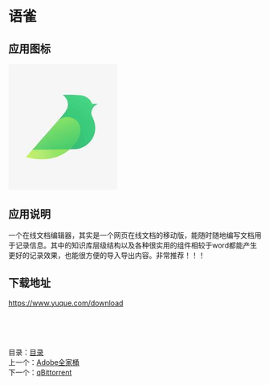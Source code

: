 # 语雀

## 应用图标

![picture](../src/%E8%AF%AD%E9%9B%80.jpg)

## 应用说明

一个在线文档编辑器，其实是一个网页在线文档的移动版，能随时随地编写文档用于记录信息。其中的知识库层级结构以及各种很实用的组件相较于word都能产生更好的记录效果，也能很方便的导入导出内容。非常推荐！！！

## 下载地址

<https://www.yuque.com/download>

&nbsp;  
&nbsp;  
&nbsp;  

目录：[目录](../Readme.md)  
上一个：[Adobe全家桶](Adobe.md)  
下一个：[qBittorrent](qBittorrent.md)
